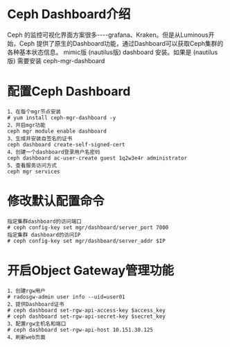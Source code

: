 # Ceph Dashboard介绍
Ceph 的监控可视化界面方案很多----grafana、Kraken。但是从Luminous开始，Ceph 提供了原生的Dashboard功能，通过Dashboard可以获取Ceph集群的各种基本状态信息。
mimic版  (nautilus版)  dashboard 安装。如果是  (nautilus版) 需要安装 ceph-mgr-dashboard 

# 配置Ceph Dashboard
```
1、在每个mgr节点安装
# yum install ceph-mgr-dashboard -y 
2、开启mgr功能
ceph mgr module enable dashboard
3、生成并安装自签名的证书
ceph dashboard create-self-signed-cert  
4、创建一个dashboard登录用户名密码
ceph dashboard ac-user-create guest 1q2w3e4r administrator 
5、查看服务访问方式
ceph mgr services
```
# 修改默认配置命令
```
指定集群dashboard的访问端口
# ceph config-key set mgr/dashboard/server_port 7000
指定集群 dashboard的访问IP
# ceph config-key set mgr/dashboard/server_addr $IP 
```
# 开启Object Gateway管理功能
```
1、创建rgw用户
# radosgw-admin user info --uid=user01
2、提供Dashboard证书
# ceph dashboard set-rgw-api-access-key $access_key
# ceph dashboard set-rgw-api-secret-key $secret_key
3、配置rgw主机名和端口
# ceph dashboard set-rgw-api-host 10.151.30.125
4、刷新web页面
```